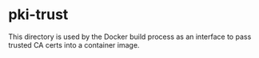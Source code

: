 # pki-trust

This directory is used by the Docker build process as an interface to pass trusted CA certs into a container image.
